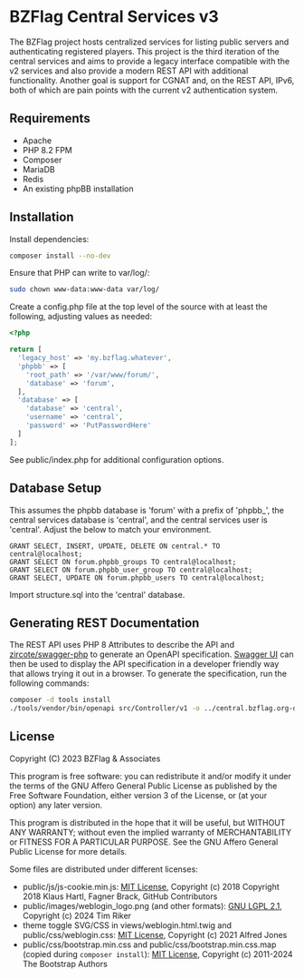 BZFlag Central Services v3
==========================

The BZFlag project hosts centralized services for listing public servers and authenticating registered players. This
project is the third iteration of the central services and aims to provide a legacy interface compatible with the v2
services and also provide a modern REST API with additional functionality. Another goal is support for CGNAT and, on the
REST API, IPv6, both of which are pain points with the current v2 authentication system.

Requirements
------------

* Apache
* PHP 8.2 FPM
* Composer
* MariaDB
* Redis
* An existing phpBB installation

Installation
------------

Install dependencies:
```bash
composer install --no-dev
```

Ensure that PHP can write to var/log/:
```bash
sudo chown www-data:www-data var/log/
```

Create a config.php file at the top level of the source with at least the following, adjusting values as needed:
```php
<?php

return [
  'legacy_host' => 'my.bzflag.whatever',
  'phpbb' => [
    'root_path' => '/var/www/forum/',
    'database' => 'forum',
  ],
  'database' => [
    'database' => 'central',
    'username' => 'central',
    'password' => 'PutPasswordHere'
  ]
];
```

See public/index.php for additional configuration options.

Database Setup
--------------

This assumes the phpbb database is 'forum' with a prefix of 'phpbb_', the central services database is 'central', and
the central services user is 'central'. Adjust the below to match your environment.

```mysql
GRANT SELECT, INSERT, UPDATE, DELETE ON central.* TO central@localhost;
GRANT SELECT ON forum.phpbb_groups TO central@localhost;
GRANT SELECT ON forum.phpbb_user_group TO central@localhost;
GRANT SELECT, UPDATE ON forum.phpbb_users TO central@localhost;
```

Import structure.sql into the 'central' database.

Generating REST Documentation
-----------------------------

The REST API uses PHP 8 Attributes to describe the API and [zircote/swagger-php](https://github.com/zircote/swagger-php)
to generate an OpenAPI specification. [Swagger UI](https://github.com/swagger-api/swagger-ui?tab=readme-ov-file#general)
can then be used to display the API specification in a developer friendly way that allows trying it out in a browser. To
generate the specification, run the following commands:

```bash
composer -d tools install
./tools/vendor/bin/openapi src/Controller/v1 -o ../central.bzflag.org-docs/public/v1.yaml -b vendor/autoload.php
```

License
-------
Copyright (C) 2023  BZFlag & Associates

This program is free software: you can redistribute it and/or modify it under the terms of the GNU Affero General Public
License as published by the Free Software Foundation, either version 3 of the License, or (at your option) any later
version.

This program is distributed in the hope that it will be useful, but WITHOUT ANY WARRANTY; without even the implied
warranty of MERCHANTABILITY or FITNESS FOR A PARTICULAR PURPOSE.  See the GNU Affero General Public License for more
details.

Some files are distributed under different licenses:
* public/js/js-cookie.min.js: [MIT License](https://github.com/js-cookie/js-cookie/blob/main/LICENSE), Copyright (c) 2018 Copyright 2018 Klaus Hartl, Fagner Brack, GitHub Contributors
* public/images/weblogin_logo.png (and other formats): [GNU LGPL 2.1](https://github.com/BZFlag-Dev/bzflag/blob/2.4/COPYING.LGPL), Copyright (c) 2024 Tim Riker
* theme toggle SVG/CSS in views/weblogin.html.twig and public/css/weblogin.css: [MIT License](https://github.com/AlfieJones/theme-toggles/blob/main/LICENSE), Copyright (c) 2021 Alfred Jones
* public/css/bootstrap.min.css and public/css/bootstrap.min.css.map (copied during `composer install`): [MIT License](https://github.com/twbs/bootstrap/blob/main/LICENSE), Copyright (c) 2011-2024 The Bootstrap Authors
